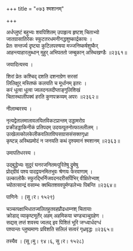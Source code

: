 +++
title = "०७३ श्मशानम्"

+++


अर्धप्लुष्टं बहुभ्यः शवपिशितम् उपाहृत्य हृष्टश् चिताभ्यो   
जातग्रासातिरेकः स्फुटतरधमनीनद्धशुष्कार्द्रकायः ।  
प्रेतः सन्तर्ज्य दृष्ट्या कुटिलपरुषया मज्जनिष्कर्षशुष्कैर्   
आहन्त्याहारलुब्धान् मुहुर् अभिपततो जम्बुकान् अस्थिखण्डैः ॥२३६१॥  


जयादित्यस्य ।  


शिरां प्रेतः कश्चिद् दशति दशनाग्रेण सरसां  
लिलिक्षुर् मस्तिष्कं कलयति च मूर्धानम् इतरः ।  
करं धूत्वा धूत्वा ज्वलदनलदीप्ताङ्गुलिशिखं  
चितास्थालीपक्वं हरति कुणपक्रव्यम् अपरः ॥२३६२॥  


नीलाम्बरस्य ।  


नृत्यद्वेतालमालावलयितविकटप्रान्तम् उड्डामरोग्र  
प्रक्रीडड्डाकिनीकं प्रतिपदम् उदयत्पूतनोत्फाललीलम् ।  
उत्खेलत्कोलकेलीकवलितविघसग्राससंसक्तगृध्रा  
कृष्टन्न् अस्थिप्रमोदं न जनयति कथं दृश्यमानं श्मशानम् ॥२३६३॥  


उमापतिधरस्य ।  


उद्बुद्धेभ्यः सुदूरं घनरजनितमःपूरितेषु द्रुमेषु  
प्रोद्ग्रीवं पश्य पादद्वयनमितभुवः श्रेणयः फेरवाणाम् ।  
उल्कालोकैः स्फुरद्भिर्निजवदनदरीसर्पिभिर् वीक्षितेभ्यश्  
च्योतत्सान्द्रं वसाम्भः क्वथितशववपुर्मण्डलेभ्यः पिबन्ति ॥२३६४॥  


पाणिनेः । (सु।र। १५२९)  


चञ्चत्पक्षाभिधातज्वलितहुतवहप्रौढधाम्नश् चितायाः   
क्रोडाद् व्याकृष्टमूर्तेर् अहम् अहमिकया चण्डचञ्चुग्रहेण ।  
सद्यस् तप्तं शवस्य ज्वलद् इव पिशितं भूरि जग्ध्वार्धदग्धं  
पश्यान्तः प्लुष्यमाणः प्रविशति सलिलं सत्वरं गृध्रवृद्धः ॥२३६५॥  


तस्यैव । (सू।मु। ९४।६, सु।र। १५२८)  


